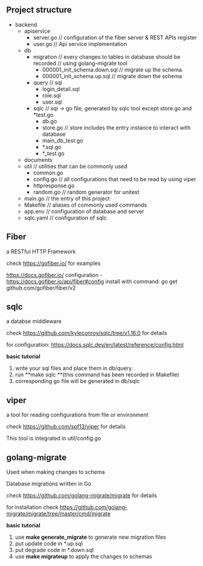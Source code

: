 ## Project structure
- backend
	- apiservice 
		- server.go 	// configuration of the fiber server & REST APIs register
		- user.go		// Api service implementation
	- db
		- migration		// every changes to tables in database should be recorded
                        // using golang-migrate tool
            - 000001_init_schema.down.sql // migrate up the schema 
            - 000001_init_schema.up.sql		// migrate down the schema
		- query   // sql 
            - login_detail.sql
            - role.sql
            - user.sql
		- sqlc   // sql -> go file, generated by sqlc tool except store.go and *test.go
            - db.go
            - store.go   // store includes the entry instance to interact with database
            - main_db_test.go
            - *.sql.go
            - *_test.go
    - documents 
    - util	  // utilities that can be commonly used
        - common.go
        - config.go   // all configurations that need to be read by using viper
        - httpresponse.go
        - random.go	  // random generator for unitest
    - main.go	 // the entry of this project
    - Makefile	 // aliases of commonly used commands
    - app.env	 // configuration of database and server
    - sqlc.yaml  // configuration of sqlc 


## Fiber

a RESTful HTTP Framework

check https://gofiber.io/ for examples

https://docs.gofiber.io/
configuration - https://docs.gofiber.io/api/fiber#config
install with command: go get github.com/gofiber/fiber/v2

## sqlc 

a databse middleware 

check https://github.com/kyleconroy/sqlc/tree/v1.16.0 for details

for configuration: https://docs.sqlc.dev/en/latest/reference/config.html

**basic tutorial**

1. write your sql files and place them in db/query
2. run **make sqlc **(this command has been recorded in Makefile)
3. corresponding go file will be generated in db/sqlc



## viper 

a tool for reading configurations from file or environment

check https://github.com/spf13/viper for details

This tool is integrated in util/config.go



## golang-migrate

Used when making changes to schema

Database migrations written in Go

check https://github.com/golang-migrate/migrate for details

for installation check https://github.com/golang-migrate/migrate/tree/master/cmd/migrate

**basic tutorial**

1. use **make generate_migrate** to generate new migration files
2. put update code in *.up.sql
3. put degrade code in *.down.sql
4. use **make migrateup** to apply the changes to schemas